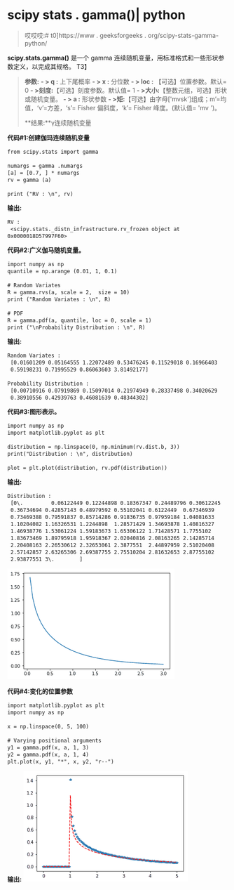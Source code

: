 # scipy stats . gamma()| python

> 哎哎哎:# t0]https://www . geeksforgeeks . org/scipy-stats-gamma-python/

**scipy.stats.gamma()** 是一个 gamma 连续随机变量，用标准格式和一些形状参数定义，以完成其规格。
T3】

> **参数:**
> **- > q :** 上下尾概率
> **- > x :** 分位数
> **- > loc :** 【可选】位置参数。默认= 0
> **- >刻度:**【可选】刻度参数。默认值= 1
> **- >大小:**【整数元组，可选】形状或随机变量。
> **- > a :** 形状参数
> **- >矩:**【可选】由字母['mvsk']组成；m’=均值，‘v’=方差，‘s’= Fisher 偏斜度，‘k’= Fisher 峰度。(默认值= 'mv ')。
> 
> **结果:**γ连续随机变量

**代码#1:创建伽玛连续随机变量**

```
from scipy.stats import gamma 

numargs = gamma .numargs
[a] = [0.7, ] * numargs
rv = gamma (a)

print ("RV : \n", rv) 
```

**输出:**

```
RV : 
 <scipy.stats._distn_infrastructure.rv_frozen object at 0x0000018D57997F60>

```

**代码#2:广义伽马随机变量。**

```
import numpy as np
quantile = np.arange (0.01, 1, 0.1)

# Random Variates
R = gamma.rvs(a, scale = 2,  size = 10)
print ("Random Variates : \n", R)

# PDF
R = gamma.pdf(a, quantile, loc = 0, scale = 1)
print ("\nProbability Distribution : \n", R)
```

**输出:**

```
Random Variates : 
 [0.01601209 0.05164555 1.22072489 0.53476245 0.11529018 0.16966403
 0.59198231 0.71995529 0.86063603 3.81492177]

Probability Distribution : 
 [0.00710916 0.07919869 0.15097014 0.21974949 0.28337498 0.34020629
 0.38910556 0.42939763 0.46081639 0.48344302]
```

**代码#3:图形表示。**

```
import numpy as np
import matplotlib.pyplot as plt

distribution = np.linspace(0, np.minimum(rv.dist.b, 3))
print("Distribution : \n", distribution)

plot = plt.plot(distribution, rv.pdf(distribution))
```

**输出:**

```
Distribution : 
 [0\.         0.06122449 0.12244898 0.18367347 0.24489796 0.30612245
 0.36734694 0.42857143 0.48979592 0.55102041 0.6122449  0.67346939
 0.73469388 0.79591837 0.85714286 0.91836735 0.97959184 1.04081633
 1.10204082 1.16326531 1.2244898  1.28571429 1.34693878 1.40816327
 1.46938776 1.53061224 1.59183673 1.65306122 1.71428571 1.7755102
 1.83673469 1.89795918 1.95918367 2.02040816 2.08163265 2.14285714
 2.20408163 2.26530612 2.32653061 2.3877551  2.44897959 2.51020408
 2.57142857 2.63265306 2.69387755 2.75510204 2.81632653 2.87755102
 2.93877551 3\.        ]
```

![](img/e46e2084a0497154ce03299458f29533.png)

**代码#4:变化的位置参数**

```
import matplotlib.pyplot as plt
import numpy as np

x = np.linspace(0, 5, 100)

# Varying positional arguments
y1 = gamma.pdf(x, a, 1, 3)
y2 = gamma.pdf(x, a, 1, 4)
plt.plot(x, y1, "*", x, y2, "r--")
```

**输出:**
![](img/b3a01a884822f18c1a33d3da37712861.png)